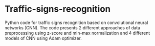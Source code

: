 # Traffic-signs-recognition

Python code for traffic signs recognition based on convolutional neural networks (CNN). The code presents 2 different approaches of data preprocessing using z-score and min-max normalization and 4 different models of CNN using Adam optimizer.
